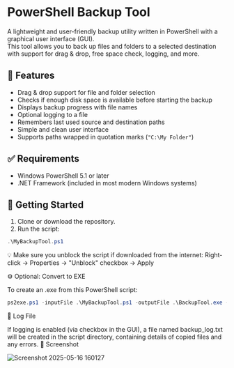 # PowerShell Backup Tool

A lightweight and user-friendly backup utility written in PowerShell with a graphical user interface (GUI).  
This tool allows you to back up files and folders to a selected destination with support for drag & drop, free space check, logging, and more.

## 🧰 Features

- Drag & drop support for file and folder selection
- Checks if enough disk space is available before starting the backup
- Displays backup progress with file names
- Optional logging to a file
- Remembers last used source and destination paths
- Simple and clean user interface
- Supports paths wrapped in quotation marks (`"C:\My Folder"`)

## ✅ Requirements

- Windows PowerShell 5.1 or later
- .NET Framework (included in most modern Windows systems)

## 🚀 Getting Started

1. Clone or download the repository.
2. Run the script:

```powershell
.\MyBackupTool.ps1
```
💡 Make sure you unblock the script if downloaded from the internet:
    Right-click → Properties → "Unblock" checkbox → Apply

⚙️ Optional: Convert to EXE

To create an .exe from this PowerShell script:

```powershell
ps2exe.ps1 -inputFile .\MyBackupTool.ps1 -outputFile .\BackupTool.exe -iconFile .\icon.ico
```
📁 Log File

If logging is enabled (via checkbox in the GUI), a file named backup_log.txt will be created in the script directory, containing details of copied files and any errors.
📸 Screenshot


![Screenshot 2025-05-16 160127](https://github.com/user-attachments/assets/41dd2348-b295-47ab-803d-bd5c3721909c)
